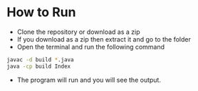 # How to Run
- Clone the repository or download as a zip
- If you download as a zip then extract it and go to the folder
- Open the terminal and run the following command
```bash
javac -d build *.java
java -cp build Index
```
- The program will run and you will see the output.
